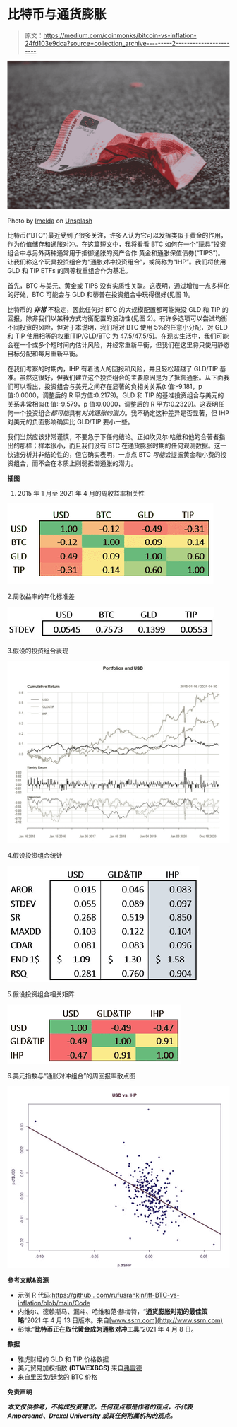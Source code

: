 # 比特币与通货膨胀

> 原文：<https://medium.com/coinmonks/bitcoin-vs-inflation-24fd103e9dca?source=collection_archive---------2----------------------->

![](img/598934a682c30d9082fa071c8e3f0645.png)

Photo by [Imelda](https://unsplash.com/@unleashed_?utm_source=medium&utm_medium=referral) on [Unsplash](https://unsplash.com?utm_source=medium&utm_medium=referral)

比特币(“BTC”)最近受到了很多关注，许多人认为它可以发挥类似于黄金的作用，作为价值储存和通胀对冲。在这篇短文中，我将看看 BTC 如何在一个“玩具”投资组合中与另外两种通常用于抵御通胀的资产合作:黄金和通胀保值债券(“TIPS”)。让我们称这个玩具投资组合为“通胀对冲投资组合”，或简称为“IHP”。我们将使用 GLD 和 TIP ETFs 的同等权重组合作为基准。

首先，BTC 与美元、黄金或 TIPS 没有实质性关联。这表明，通过增加一点多样化的好处，BTC 可能会与 GLD 和蒂普在投资组合中玩得很好(见图 1)。

比特币的 ***非常*** 不稳定，因此任何对 BTC 的大规模配置都可能淹没 GLD 和 TIP 的回报，除非我们以某种方式均衡配置的波动性(见图 2)。有许多选项可以尝试均衡不同投资的风险，但对于本说明，我们将对 BTC 使用 5%的任意小分配，对 GLD 和 TIP 使用相等的权重[TIP/GLD/BTC 为 47.5/47.5/5]。在现实生活中，我们可能会在一个或多个短时间内估计风险，并经常重新平衡，但我们在这里将只使用静态目标分配和每月重新平衡。

在我们考察的时期内，IHP 有着诱人的回报和风险，并且轻松超越了 GLD/TIP 基准。虽然这很好，但我们建立这个投资组合的主要原因是为了抵御通胀。从下面我们可以看出，投资组合与美元之间存在显著的负相关关系(t 值:-9.181，p 值:0.0000，调整后的 R 平方值:0.2179)。GLD 和 TIP 的基准投资组合与美元的关系非常相似(t 值:-9.579，p 值:0.0000，调整后的 R 平方:0.2329)。这表明任何一个投资组合*都可能*具有*对抗通胀的潜力*。我不确定这种差异是否显著，但 IHP 对美元的负面影响确实比 GLD/TIP 要小一些。

我们当然应该非常谨慎，不要急于下任何结论。正如坎贝尔·哈维和他的合著者指出的那样；样本很小，而且我们没有 BTC 在通货膨胀时期的任何观测数据。这一快速分析并非结论性的，但它确实表明，一点点 BTC *可能会*提振黄金和小费的投资组合，而不会在本质上削弱抵御通胀的潜力。

**插图**

1.  2015 年 1 月至 2021 年 4 月的周收益率相关性

![](img/b6e5146e2b990841012043c45e5b5603.png)

2.周收益率的年化标准差

![](img/506a335a0048746938b8217a54b34e8e.png)

3.假设的投资组合表现

![](img/d31e6c2dedfe12ecb54852fbf225f5af.png)

4.假设投资组合统计

![](img/e25f380569a040740ffe06a9fad92bc3.png)

5.假设投资组合相关矩阵

![](img/b1ca92dac686938f611977e5bd3e0928.png)

6.美元指数与“通胀对冲组合”的周回报率散点图

![](img/0dd68d41f2fb4b410d348a16d8214169.png)

**参考文献&资源**

*   示例 R 代码:[https://github . com/rufusrankin/jff-BTC-vs-inflation/blob/main/Code](https://github.com/rufusrankin/jff-btc-vs-inflation/blob/main/code)
*   内维尔、德赖斯马、漏斗、哈维和范·赫梅特，“**通货膨胀时期的最佳策略**”2021 年 4 月 13 日版本。来自[www.ssrn.com](http://www.ssrn.com)
*   彭博:“**比特币正在取代黄金成为通胀对冲工具**”2021 年 4 月 8 日。

**数据**

*   雅虎财经的 GLD 和 TIP 价格数据
*   美元贸易加权指数 **(DTWEXBGS)** 来自[弗雷德](https://fred.stlouisfed.org/series/DTWEXBGS)
*   来自[里因戈/廷戈](https://cran.r-project.org/web/packages/riingo/index.html)的 BTC 价格

**免责声明**

***本文仅供参考，不构成投资建议。任何观点都是作者的观点，不代表 Ampersand、Drexel University 或其任何附属机构的观点。***